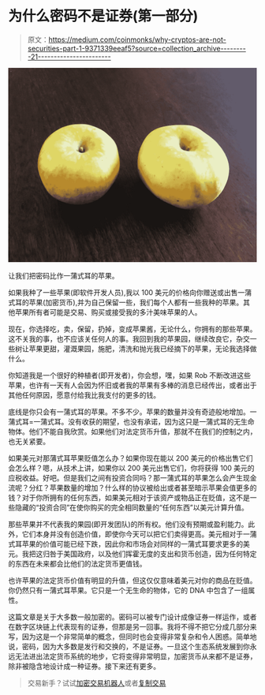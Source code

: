 # 为什么密码不是证券(第一部分)

> 原文：<https://medium.com/coinmonks/why-cryptos-are-not-securities-part-1-9371339eeaf5?source=collection_archive---------21----------------------->

![](img/fc38b2adf547f099ca0c9ef00f27ec31.png)

让我们把密码比作一蒲式耳的苹果。

如果我种了一些苹果(即软件开发人员),我以 100 美元的价格向你赠送或出售一蒲式耳的苹果(加密货币),并为自己保留一些，我们每个人都有一些我种的苹果。其他苹果所有者可能是交易、购买或接受我的多汁美味苹果的人。

现在，你选择吃，卖，保留，扔掉，变成苹果酱，无论什么，你拥有的那些苹果。这不关我的事，也不应该关任何人的事。我回到我的苹果园，继续改良它，杂交一些树让苹果更甜，灌溉果园，施肥，清洗和抛光我已经摘下的苹果，无论我选择做什么。

你知道我是一个很好的种植者(即开发者)，你会想，嘿，如果 Rob 不断改进这些苹果，也许有一天有人会因为怀旧或者我的苹果有多棒的消息已经传出，或者出于其他任何原因，愿意付给我比我支付的更多的钱。

底线是你只会有一蒲式耳的苹果。不多不少。苹果的数量并没有奇迹般地增加。一蒲式耳=一蒲式耳。没有收获的期望，也没有承诺，因为这只是一蒲式耳的无生命物体。他们不能自我欣赏。如果他们对法定货币升值，那就不在我们的控制之内，也无关紧要。

如果美元对那蒲式耳苹果贬值怎么办？如果你现在能以 200 美元的价格出售它们会怎么样？嗯，从技术上讲，如果你以 200 美元出售它们，你将获得 100 美元的应税收益。好吧。但是我们之间有投资合同吗？那一蒲式耳的苹果怎么会产生现金流呢？分红？苹果数量的增加？什么样的协议被给出或者甚至暗示苹果会值更多的钱？对于你所拥有的任何东西，如果美元相对于该资产或物品正在贬值，这不是一些隐藏的“投资合同”在使你购买的完全相同数量的“任何东西”以美元计算升值。

那些苹果并不代表我的果园(即开发团队)的所有权。他们没有预期或盈利能力。此外，它们本身并没有创造价值，即使你今天可以把它们卖得更高。美元相对于一蒲式耳苹果的价值可能已经下跌，因此你和市场会对同样的一蒲式耳要求更多的美元。我把这归咎于美国政府，以及他们挥霍无度的支出和货币创造，因为任何特定的东西在未来都会比他们的法定货币更值钱。

也许苹果的法定货币价值有明显的升值，但这仅仅意味着美元对你的商品在贬值。你仍然只有一蒲式耳苹果。它只是一个无生命的物体，它的 DNA 中包含了一组属性。

这篇文章是关于大多数一般加密的。密码可以被专门设计成像证券一样运作，或者在数字区块链上代表现有的证券，但那是另一回事。我将不得不把它分成几部分来写，因为这是一个非常简单的概念，但同时也会变得非常复杂和令人困惑。简单地说，密码，因为大多数是发行和交换的，不是证券。一旦这个生态系统发展到你永远无法进出法定货币系统的地步，它将变得非常明显，加密货币从来都不是证券，除非被隐含地设计成一种证券。接下来还有更多。

> 交易新手？试试[加密交易机器人](/coinmonks/crypto-trading-bot-c2ffce8acb2a)或者[复制交易](/coinmonks/top-10-crypto-copy-trading-platforms-for-beginners-d0c37c7d698c)